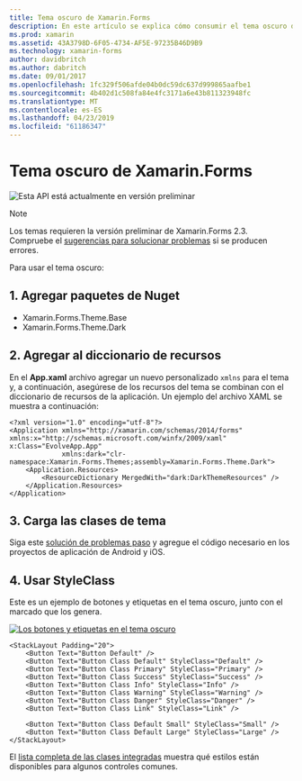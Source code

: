 ```yaml
---
title: Tema oscuro de Xamarin.Forms
description: En este artículo se explica cómo consumir el tema oscuro de Xamarin.Forms en una aplicación.
ms.prod: xamarin
ms.assetid: 43A3798D-6F05-4734-AF5E-97235B46D9B9
ms.technology: xamarin-forms
author: davidbritch
ms.author: dabritch
ms.date: 09/01/2017
ms.openlocfilehash: 1fc329f506afde04b0dc59dc637d999865aafbe1
ms.sourcegitcommit: 4b402d1c508fa84e4fc3171a6e43b811323948fc
ms.translationtype: MT
ms.contentlocale: es-ES
ms.lasthandoff: 04/23/2019
ms.locfileid: "61186347"
---
```

# <a name="xamarinforms-dark-theme"></a>Tema oscuro de Xamarin.Forms

![](~/media/shared/preview.png "Esta API está actualmente en versión preliminar")

> [!NOTE]
> Los temas requieren la versión preliminar de Xamarin.Forms 2.3. Compruebe el [sugerencias para solucionar problemas](~/xamarin-forms/user-interface/themes/index.md) si se producen errores.

Para usar el tema oscuro:

## <a name="1-add-nuget-packages"></a>1. Agregar paquetes de Nuget

* Xamarin.Forms.Theme.Base
* Xamarin.Forms.Theme.Dark

## <a name="2-add-to-the-resource-dictionary"></a>2. Agregar al diccionario de recursos

En el **App.xaml** archivo agregar un nuevo personalizado `xmlns` para el tema y, a continuación, asegúrese de los recursos del tema se combinan con el diccionario de recursos de la aplicación.
Un ejemplo del archivo XAML se muestra a continuación:

```xaml
<?xml version="1.0" encoding="utf-8"?>
<Application xmlns="http://xamarin.com/schemas/2014/forms" xmlns:x="http://schemas.microsoft.com/winfx/2009/xaml" x:Class="EvolveApp.App"
             xmlns:dark="clr-namespace:Xamarin.Forms.Themes;assembly=Xamarin.Forms.Theme.Dark">
    <Application.Resources>
        <ResourceDictionary MergedWith="dark:DarkThemeResources" />
    </Application.Resources>
</Application>
```

## <a name="3-load-theme-classes"></a>3. Carga las clases de tema

Siga este [solución de problemas paso](~/xamarin-forms/user-interface/themes/index.md) y agregue el código necesario en los proyectos de aplicación de Android y iOS.

## <a name="4-use-styleclass"></a>4. Usar StyleClass

Este es un ejemplo de botones y etiquetas en el tema oscuro, junto con el marcado que los genera.

[![](dark-images/dark-theme-sml.png "Los botones y etiquetas en el tema oscuro")](dark-images/dark-theme.png#lightbox "botones y etiquetas en el tema oscuro")

```xaml
<StackLayout Padding="20">
    <Button Text="Button Default" />
    <Button Text="Button Class Default" StyleClass="Default" />
    <Button Text="Button Class Primary" StyleClass="Primary" />
    <Button Text="Button Class Success" StyleClass="Success" />
    <Button Text="Button Class Info" StyleClass="Info" />
    <Button Text="Button Class Warning" StyleClass="Warning" />
    <Button Text="Button Class Danger" StyleClass="Danger" />
    <Button Text="Button Class Link" StyleClass="Link" />

    <Button Text="Button Class Default Small" StyleClass="Small" />
    <Button Text="Button Class Default Large" StyleClass="Large" />
</StackLayout>
```

El [lista completa de las clases integradas](~/xamarin-forms/user-interface/themes/index.md) muestra qué estilos están disponibles para algunos controles comunes.
